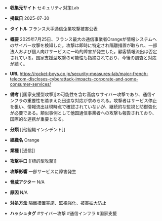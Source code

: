 - **収集元サイト**
セキュリティ対策Lab

- **掲載日**
2025-07-30

- **タイトル**
フランス大手通信企業攻撃被害公表

- **概要**
2025年7月25日、フランス最大の通信事業者Orangeが情報システムへのサイバー攻撃を検知した。攻撃は即時に特定され隔離措置が取られ、一部法人および個人向けサービスに一時的障害が発生した。顧客情報流出は否定されている。国家支援型攻撃の可能性も指摘されており、今後の調査と対応が続く。

- **URL**
https://rocket-boys.co.jp/security-measures-lab/major-french-telecom-discloses-cyberattack-impacts-corporate-and-some-consumer-services/

- **備考**
[[国家支援型攻撃]]の可能性を含む高度なサイバー攻撃であり、通信インフラの重要性を踏まえた迅速な対応が求められる。攻撃者はサービス停止を狙い、情報流出は現時点で確認されていないが、継続的な監視と防御強化が必要である。類似事例として他国通信事業者への攻撃も報告されており、国際的な連携が重要となる。

- **分類**
[[他組織インシデント]]

- **組織名**
Orange

- **業種**
[[通信]]

- **攻撃手口**
[[標的型攻撃]]

- **攻撃影響**
一部サービスに障害発生

- **脅威アクター**
N/A

- **原因**
N/A

- **対処方法**
隔離措置実施、監視強化、被害拡大防止

- **ハッシュタグ**
#サイバー攻撃 #通信インフラ #国家支援
